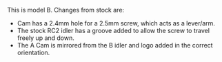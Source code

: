   This is model B. Changes from stock are:
  - Cam has a 2.4mm hole for a 2.5mm screw, which acts as a lever/arm.
  - The stock RC2 idler has a groove added to allow the screw to travel freely up and down.
  - The A Cam is mirrored from the B idler and logo added in the correct orientation.
